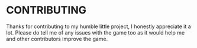 # CONTRIBUTING
Thanks for contributing to my humble little project, I honestly appreciate it a lot.
Please do tell me of any issues with the game too as it would help me and other contributors improve the game.
